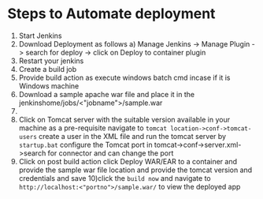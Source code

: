 # Steps to Automate deployment
1) Start Jenkins
2) Download Deployment as follows
   a) Manage Jenkins -> Manage Plugin -> search for deploy -> click on Deploy to container plugin
3) Restart your jenkins
4) Create a build job
5) Provide build action as execute windows batch cmd incase if it is Windows machine
6) Download a sample apache war file and place it in the jenkinshome/jobs/<"jobname">/sample.war
7) 
8) Click on Tomcat server with the suitable version available in your machine as a pre-requisite navigate to `tomcat location->conf->tomcat-users` 
  create a user in the XML file and run the tomcat server by `startup.bat` configure the Tomcat port in tomcat->conf->server.xml->search for connector and can change the port
9) Click on post build action click Deploy WAR/EAR to a container and provide the sample war file location and provide the tomcat version and credentials and save
10)click the `build now` and navigate to `http://localhost:<"portno">/sample.war/` to view the deployed app
